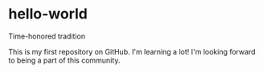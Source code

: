 # hello-world
Time-honored tradition

This is my first repository on GitHub.  I'm learning a lot!
I'm looking forward to being a part of this community.
